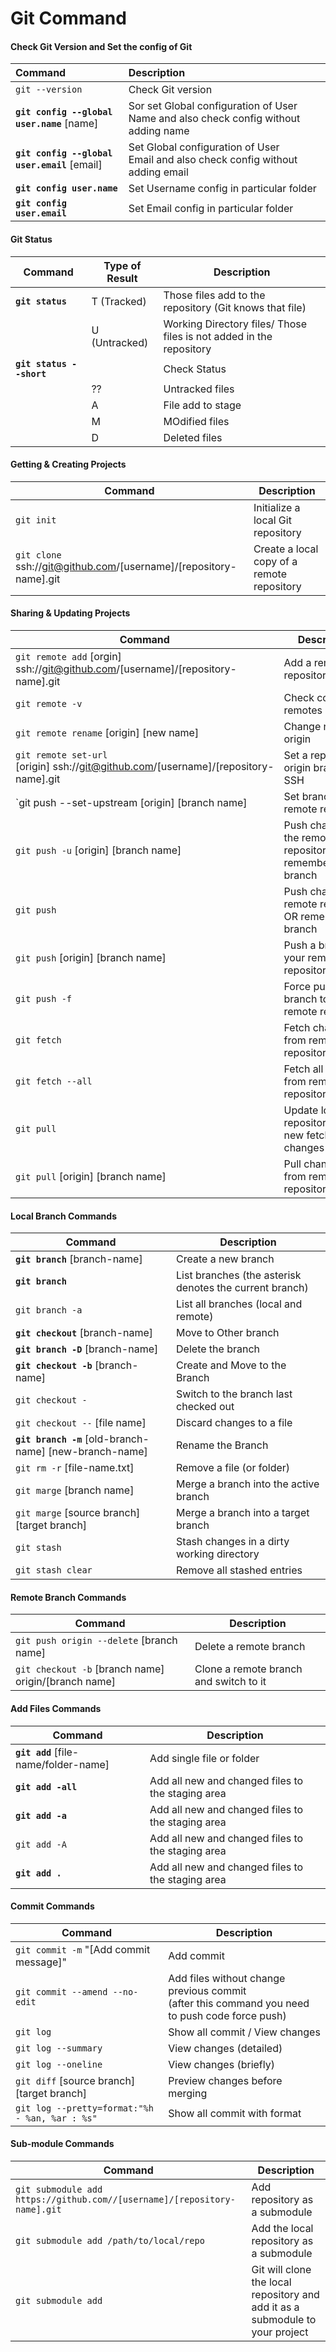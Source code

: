 # **Git Command**

#### Check Git Version and Set the config of Git

| Command                                              | Description                                                                        |
| :--------------------------------------------------- | :--------------------------------------------------------------------------------- |
| `git --version`                                    | Check Git version                                                                  |
| **`git config --global user.name`** [name]   | Sor set Global configuration of User Name and also check config without adding name |
| **`git config --global user.email`** [email] | Set Global configuration of User Email and also check config without adding email  |
| **`git config user.name`**                   | Set Username config in particular folder                                           |
| **`git config user.email`**                  | Set Email config in particular folder                                              |

#### Git Status

| Command                          | Type of Result | Description                                                    |
| -------------------------------- | -------------- | -------------------------------------------------------------- |
| **`git status`**         | T (Tracked)    | Those files add to the repository (Git knows that file)        |
|                                  | U (Untracked)  | Working Directory files/ Those files is not added in the repository |
| **`git status --short`** |                | Check Status                                                   |
|                                  | ??             | Untracked files                                                |
|                                  | A              | File add to stage                                              |
|                                  | M              | MOdified files                                                 |
|                                  | D              | Deleted files                                                  |

#### Getting & Creating Projects

| Command                                                             | Description                                |
| ------------------------------------------------------------------- | ------------------------------------------ |
| `git init`                                                        | Initialize a local Git repository          |
| `git clone` ssh://git@github.com/[username]/[repository-name].git | Create a local copy of a remote repository |

#### Sharing & Updating Projects

| Command                                                                                | Description                                              |
| -------------------------------------------------------------------------------------- | -------------------------------------------------------- |
| `git remote add` [orgin] ssh://git@github.com/[username]/[repository-name].git       | Add a remote repository                                  |
| `git remote -v`                                                                      | Check configured remotes                                |
| `git remote rename` [origin] [new name]                                              | Change name of origin                                    |
| `git remote set-url` [origin] ssh://git@github.com/[username]/[repository-name].git | Set a repository's origin branch to SSH                  |
| `git push --set-upstream [origin] [branch name]                                     | Set branch to remote repository                          |
| `git push -u` [origin] [branch name]                                                 | Push changes to the remote repository OR remember the branch |
| `git push`                                                                           | Push changes to remote repository OR remembered branch   |
| `git push` [origin] [branch name]                                                    | Push a branch to your remote repository                  |
| `git push -f`                                                                        | Force push a branch to your remote repository            |
| `git fetch`                                                                          | Fetch changes from remote repository branch              |
| `git fetch --all`                                                                    | Fetch all changes from remote repository                 |
| `git pull`                                                                           | Update local repository with new fetched changes         |
| `git pull` [origin] [branch name]                                                    | Pull changes from remote repository                      |

#### Local Branch Commands

| Command                                                          | Description                                             |
| ---------------------------------------------------------------- | ------------------------------------------------------- |
| **`git branch`** [branch-name]                           | Create a new branch                                     |
| **`git branch`**                                         | List branches (the asterisk denotes the current branch) |
| `git branch -a`                                                | List all branches (local and remote)                    |
| **`git checkout`** [branch-name]                         | Move to Other branch                                    |
| **`git branch -D`** [branch-name]                        | Delete the branch                                       |
| **`git checkout -b`** [branch-name]                      | Create and Move to the Branch                           |
| `git checkout -`                                               | Switch to the branch last checked out                   |
| `git checkout --` [file name]                                  | Discard changes to a file                               |
| **`git branch -m`** [old-branch-name] [new-branch-name] | Rename the Branch                                       |
| `git rm -r` [file-name.txt]                                    | Remove a file (or folder)                               |
| `git marge` [branch name]                                      | Merge a branch into the active branch                   |
| `git marge` [source branch] [target branch]                    | Merge a branch into a target branch                     |
| `git stash`                                                    | Stash changes in a dirty working directory              |
| `git stash clear`                                              | Remove all stashed entries                              |

#### Remote Branch Commands

| Command                                                | Description                            |
| ------------------------------------------------------ | -------------------------------------- |
| `git push origin --delete` [branch name]             | Delete a remote branch                 |
| `git checkout -b` [branch name] origin/[branch name] | Clone a remote branch and switch to it |

#### Add Files Commands

| Command                                       | Description                                       |
| --------------------------------------------- | ------------------------------------------------- |
| **`git add`** [file-name/folder-name] | Add single file or folder                         |
| **`git add -all`**                    | Add all new and changed files to the staging area |
| **`git add -a`**                      | Add all new and changed files to the staging area |
| `git add -A`                                | Add all new and changed files to the staging area  |
| **`git add .`**                       | Add all new and changed files to the staging area |

#### Commit Commands

| Command                                          | Description                                                                                          |
| ------------------------------------------------ | ---------------------------------------------------------------------------------------------------- |
| `git commit -m` "[Add commit message]"         | Add commit                                                                                           |
| `git commit --amend --no-edit`                 | Add files without change previous commit<br />(after this command you need to push code force push) |
| `git log`                                      | Show all commit / View changes                                                                       |
| `git log --summary`                            | View changes (detailed)                                                                              |
| `git log --oneline`                            | View changes (briefly)                                                                               |
| `git diff` [source branch] [target branch]     | Preview changes before merging                                                                       |
| `git log --pretty=format:"%h - %an, %ar : %s"` | Show all commit with format                                                                          |

#### Sub-module Commands

| Command                                          | Description                                                                                          |
| ------------------------------------------------ | ---------------------------------------------------------------------------------------------------- |
| `git submodule add https://github.com//[username]/[repository-name].git `         |  Add repository as a submodule                                   |
| `git submodule add /path/to/local/repo`        | Add the local repository as a submodule |
| `git submodule add`  | Git will clone the local repository and add it as a submodule to your project |
